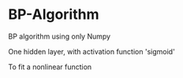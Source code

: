# BP-Algorithm
BP algorithm using only Numpy

One hidden layer, with activation function 'sigmoid'

To fit a nonlinear function
